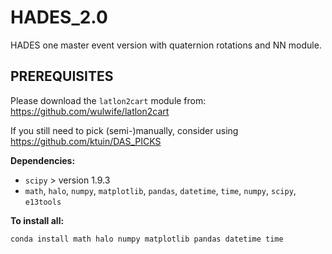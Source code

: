 # HADES_2.0
HADES one master event version with quaternion rotations and NN module.


PREREQUISITES
-------------

Please download the `latlon2cart` module from: https://github.com/wulwife/latlon2cart 

If you still need to pick (semi-)manually, consider using https://github.com/ktuin/DAS_PICKS

**Dependencies:**

- `scipy`  > version 1.9.3
- `math`, `halo`, `numpy`, `matplotlib`, `pandas`, `datetime`, `time`, `numpy`, `scipy`, `e13tools`

**To install all:**

`conda install math halo numpy matplotlib pandas datetime time`
